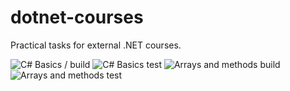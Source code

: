 # dotnet-courses
Practical tasks for external .NET courses.

![C# Basics / build](https://github.com/CheeryProgrammer/dotnet-courses/workflows/C%23%20Basics%20/%20build/badge.svg)
![C# Basics test](https://github.com/CheeryProgrammer/dotnet-courses/workflows/CSharpBasics%20test/badge.svg)
![Arrays and methods build](https://github.com/CheeryProgrammer/dotnet-courses/workflows/CSharpBasics%20build/badge.svg)
![Arrays and methods test](https://github.com/CheeryProgrammer/dotnet-courses/workflows/CSharpBasics%20test/badge.svg)
